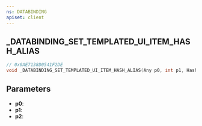 ```yaml
---
ns: DATABINDING
apiset: client
---
```

## _DATABINDING_SET_TEMPLATED_UI_ITEM_HASH_ALIAS

```c
// 0x0AE7138D0541F2DE
void _DATABINDING_SET_TEMPLATED_UI_ITEM_HASH_ALIAS(Any p0, int p1, Hash p2);
```


## Parameters
* **p0**:
* **p1**:
* **p2**: